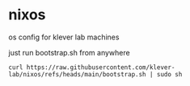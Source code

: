 # nixos
os config for klever lab machines

just run bootstrap.sh from anywhere
```
curl https://raw.githubusercontent.com/klever-lab/nixos/refs/heads/main/bootstrap.sh | sudo sh
```
